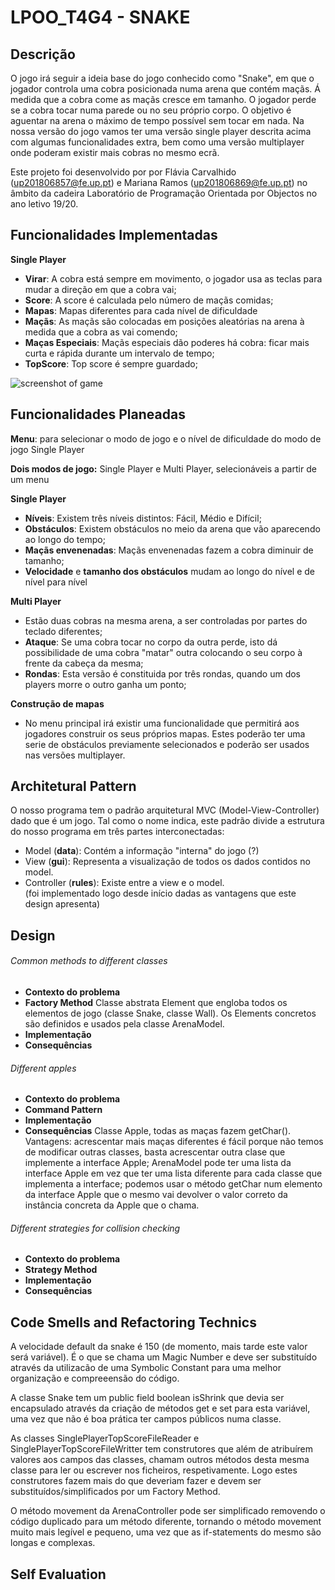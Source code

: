 # LPOO_T4G4 - SNAKE

## Descrição
O jogo irá seguir a ideia base do jogo conhecido como "Snake", em que o jogador controla uma cobra posicionada numa arena que contém maçãs. Á medida que a cobra come as maçãs cresce em tamanho. O jogador perde se a cobra tocar numa parede ou no seu próprio corpo. O objetivo é aguentar na arena o máximo de tempo possível sem tocar em nada.
Na nossa versão do jogo vamos ter uma versão single player descrita acima com algumas funcionalidades extra, bem como uma versão multiplayer onde poderam existir mais cobras no mesmo ecrã.

Este projeto foi desenvolvido por por Flávia Carvalhido (up201806857@fe.up.pt) e Mariana Ramos (up201806869@fe.up.pt) no âmbito da cadeira Laboratório de Programação Orientada por Objectos no ano letivo 19/20.

## Funcionalidades Implementadas
**Single Player**
- **Virar**: A cobra está sempre em movimento, o jogador usa as teclas para mudar a direção em que a cobra vai;
- **Score**: A score é calculada pelo número de maçãs comidas;
- **Mapas**: Mapas diferentes para cada nível de dificuldade
- **Maçãs**: As maçãs são colocadas em posições aleatórias na arena à medida que a cobra as vai comendo;
- **Maças Especiais**: Maçãs especiais dão poderes há cobra: ficar mais curta e rápida durante um intervalo de tempo;
- **TopScore**: Top score é sempre guardado;


![screenshot of game](/images/screenshot.png)


## Funcionalidades Planeadas

**Menu**: para selecionar o modo de jogo e o nível de dificuldade do modo de jogo Single Player

**Dois modos de jogo:** Single Player e Multi Player, selecionáveis a partir de um menu

**Single Player**
- **Níveis**: Existem três níveis distintos: Fácil, Médio e Difícil;
- **Obstáculos**: Existem obstáculos no meio da arena que vão aparecendo ao longo do tempo;
- **Maçãs envenenadas**: Maçãs envenenadas fazem a cobra diminuir de tamanho;
- **Velocidade** e **tamanho dos obstáculos** mudam ao longo do nível e de nível para nível

**Multi Player**
- Estão duas cobras na mesma arena, a ser controladas por partes do teclado diferentes;
- **Ataque**: Se uma cobra tocar no corpo da outra perde, isto dá possibilidade de uma cobra "matar" outra colocando o seu corpo à frente da cabeça da mesma;
- **Rondas**: Esta versão é constituida por três rondas, quando um dos players morre o outro ganha um ponto;

**Construção de mapas**
- No menu principal irá existir uma funcionalidade que permitirá aos jogadores construir os seus próprios mapas. Estes poderão ter uma serie de obstáculos previamente selecionados e poderão ser usados nas versões multiplayer.

## Architetural Pattern
O nosso programa tem o padrão arquitetural MVC (Model-View-Controller) dado que é um jogo. Tal como o nome indica, este padrão divide a estrutura do nosso programa em três partes interconectadas:
- Model (**data**): Contém a informação "interna" do jogo (?)
- View (**gui**): Representa a visualização de todos os dados contidos no model.
- Controller (**rules**): Existe entre a view e o model.  
(foi implementado logo desde início dadas as vantagens que este design apresenta)


## Design
 ###### Common methods to different classes ######
 - **Contexto do problema**
 - **Factory Method**
 Classe abstrata Element que engloba todos os elementos de jogo (classe Snake, classe Wall). Os Elements concretos são definidos e usados pela classe ArenaModel.
 - **Implementação**
 - **Consequências**
 
 ###### Different apples ######
 - **Contexto do problema**
 - **Command Pattern**
 - **Implementação**
 - **Consequências**
  Classe Apple, todas as maças fazem getChar(). Vantagens: acrescentar mais maças diferentes é fácil porque não temos de modificar outras classes, basta acrescentar outra clase que implemente a interface Apple; ArenaModel pode ter uma lista da interface Apple em vez que ter uma lista diferente para cada classe que implementa a interface; podemos usar o método getChar num elemento da interface Apple que o mesmo vai devolver o valor correto da instância concreta da Apple que o chama.
 
 
 ###### Different strategies for collision checking ######
 - **Contexto do problema**
 - **Strategy Method**
 - **Implementação**
 - **Consequências**

 
 
## Code Smells and Refactoring Technics
A velocidade default da snake é 150 (de momento, mais tarde este valor será variável). É o que se chama um Magic Number e deve ser substituído através da utilizacão de uma Symbolic Constant para uma melhor organização e compreeensão do código.

A classe Snake tem um public field boolean isShrink que devia ser encapsulado através da criação de métodos get e set para esta variável, uma vez que não é boa prática ter campos públicos numa classe.

As classes SinglePlayerTopScoreFileReader e SinglePlayerTopScoreFileWritter tem construtores que além de atribuírem valores aos campos das classes, chamam outros métodos desta mesma classe para ler ou escrever nos ficheiros, respetivamente. Logo estes construtores fazem mais do que deveriam fazer e devem ser substituídos/simplificados por um Factory Method.

O método movement da ArenaController pode ser simplificado removendo o código duplicado para um método diferente, tornando o método movement muito mais legível e pequeno, uma vez que as if-statements do mesmo são longas e complexas.

## Self Evaluation
